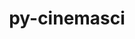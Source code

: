 ---
title: "py-cinemasci"
layout: cache
categories: [package, develop-2025-03-30]
meta: {"compilers": ["none"], "num_specs": 6, "num_specs_by_stack": {"data-vis-sdk": 1, "e4s": 2, "e4s-neoverse-v2": 1, "e4s-oneapi": 2, "root": 6}, "oss": ["ubuntu20.04", "ubuntu22.04"], "platforms": ["linux"], "stacks": ["data-vis-sdk", "e4s", "e4s-neoverse-v2", "e4s-oneapi", "root"], "targets": ["neoverse_v2", "x86_64_v3"], "versions": ["1.3", "1.7.0"]}
spec_details: [{"compiler": "none", "hash": "2iqk3k2fhq6iafkwealte2hhawxxw33t", "os": "ubuntu20.04", "platform": "linux", "size": "-", "stacks": ["data-vis-sdk", "root"], "target": "x86_64_v3", "variants": ["build_system=python_pip", "+mpi"], "versions": ["1.7.0"]}, {"compiler": "none", "hash": "4nedmt6bvtf22z6lam5fu32w7zdtphud", "os": "ubuntu22.04", "platform": "linux", "size": "-", "stacks": ["e4s-neoverse-v2", "root"], "target": "neoverse_v2", "variants": ["build_system=python_pip", "+mpi"], "versions": ["1.3"]}, {"compiler": "none", "hash": "6yy4bcb7lyzei2zpcuvvmycl2jw64g5z", "os": "ubuntu22.04", "platform": "linux", "size": "-", "stacks": ["e4s-oneapi", "root"], "target": "x86_64_v3", "variants": ["build_system=python_pip", "+mpi"], "versions": ["1.7.0"]}, {"compiler": "none", "hash": "i45op7tvhbgkgt2cwozivlwbx2mz63h4", "os": "ubuntu22.04", "platform": "linux", "size": "-", "stacks": ["e4s", "root"], "target": "x86_64_v3", "variants": ["build_system=python_pip", "+mpi"], "versions": ["1.7.0"]}, {"compiler": "none", "hash": "r2zptjpuyd34gjar2fpgmtfxsewzxrgq", "os": "ubuntu22.04", "platform": "linux", "size": "-", "stacks": ["e4s", "root"], "target": "x86_64_v3", "variants": ["build_system=python_pip", "+mpi"], "versions": ["1.7.0"]}, {"compiler": "none", "hash": "w3uz4omhtmey4hm6julfsafgt4jxhs6i", "os": "ubuntu22.04", "platform": "linux", "size": "-", "stacks": ["e4s-oneapi", "root"], "target": "x86_64_v3", "variants": ["build_system=python_pip", "+mpi"], "versions": ["1.7.0"]}]
---